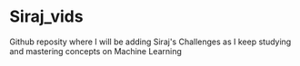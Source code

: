 # Siraj_vids

Github reposity where I will be adding Siraj's Challenges as I keep studying and mastering concepts on Machine Learning
